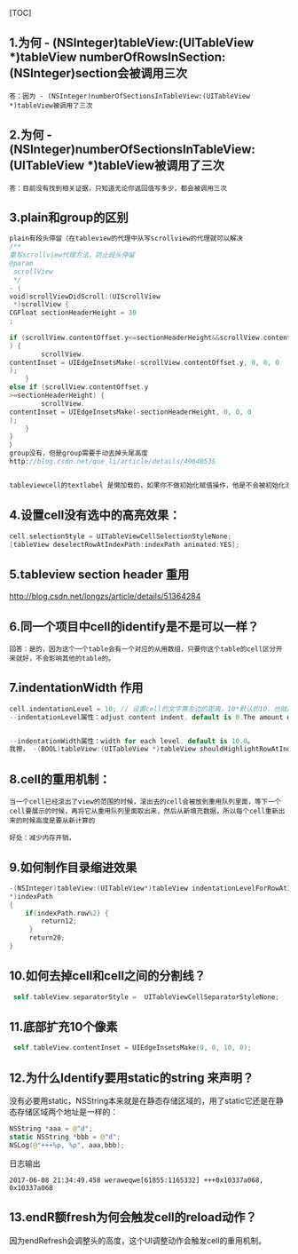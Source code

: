 [TOC]
## 1.为何 - (NSInteger)tableView:(UITableView *)tableView numberOfRowsInSection:(NSInteger)section会被调用三次

```
答：因为 - (NSInteger)numberOfSectionsInTableView:(UITableView *)tableView被调用了三次
```

## 2.为何 - (NSInteger)numberOfSectionsInTableView:(UITableView *)tableView被调用了三次
```
答：目前没有找到相关证据，只知道无论你返回值写多少，都会被调用三次
```
## 3.plain和group的区别
```swift
plain有段头停留（在tableview的代理中从写scrollview的代理就可以解决
/**
重写scrollview代理方法，防止段头停留
@param
 scrollView
 */
- (
void)scrollViewDidScroll:(UIScrollView
 *)scrollView {
CGFloat sectionHeaderHeight = 30
;
    
if (scrollView.contentOffset.y<=sectionHeaderHeight&&scrollView.contentOffset.y>=0
) {
        scrollView.
contentInset = UIEdgeInsetsMake(-scrollView.contentOffset.y, 0, 0, 0
);
    } 
else if (scrollView.contentOffset.y
>=sectionHeaderHeight) {
        scrollView.
contentInset = UIEdgeInsetsMake(-sectionHeaderHeight, 0, 0, 0
);
    }
}
）
group没有，但是group需要手动去掉头尾高度
http://blog.csdn.net/que_li/article/details/49640535


tableviewcell的textlabel 是懒加载的，如果你不做初始化赋值操作，他是不会被初始化添加到view上的
```
## 4.设置cell没有选中的高亮效果：
```swift
cell.selectionStyle = UITableViewCellSelectionStyleNone;
[tableView deselectRowAtIndexPath:indexPath animated:YES];
```
## 5.tableview section header 重用
http://blog.csdn.net/longzs/article/details/51364284

## 6.同一个项目中cell的identify是不是可以一样？
```
回答：是的，因为这个一个table会有一个对应的从用数组，只要你这个table的cell区分开来就好，不会影响其他的table的。
```

## 7.indentationWidth 作用
```swift
cell.indentationLevel = 10; // 设置cell的文字靠左边的距离，10*默认的10，也就是100，
--indentationLevel属性：adjust content indent. default is 0.The amount of indentation is equal to theindentation level multiplied by the value in theindentationWidth property。即indentation = indentationLevel * indentationWidth；


--indentationWidth属性：width for each level. default is 10.0。
我擦， -(BOOL)tableView:(UITableView *)tableView shouldHighlightRowAtIndexPath:(NSIndexPath *)indexPath 会导致didSelectRowAtIndexPath无用
```

## 8.cell的重用机制：
```
当一个cell已经滚出了view的范围的时候，滚出去的cell会被放到重用队列里面，等下一个cell要展示的时候，再将它从重用队列里面取出来，然后从新填充数据，所以每个cell重新出来的时候高度是要从新计算的

好处：减少内存开销，

```

## 9.如何制作目录缩进效果
```swift
-(NSInteger)tableView:(UITableView*)tableView indentationLevelForRowAtIndexPath:(NSIndexPath
*)indexPath
{
    if(indexPath.row%2) {     
        return12;
     }
     return20;
}

```
## 10.如何去掉cell和cell之间的分割线？
```swift
 self.tableView.separatorStyle =  UITableViewCellSeparatorStyleNone;
```
## 11.底部扩充10个像素
```swift
 self.tableView.contentInset = UIEdgeInsetsMake(0, 0, 10, 0);
```

## 12.为什么Identify要用static的string 来声明？
没有必要用static，NSString本来就是在静态存储区域的，用了static它还是在静态存储区域两个地址是一样的：

```swift
NSString *aaa = @"d";
static NSString *bbb = @"d";
NSLog(@"+++%p, %p", aaa,bbb);
```
日志输出
```log
2017-06-08 21:34:49.458 weraweqwe[61855:1165332] +++0x10337a068, 0x10337a068
```

## 13.endR额fresh为何会触发cell的reload动作？
因为endRefresh会调整头的高度，这个UI调整动作会触发cell的重用机制。



